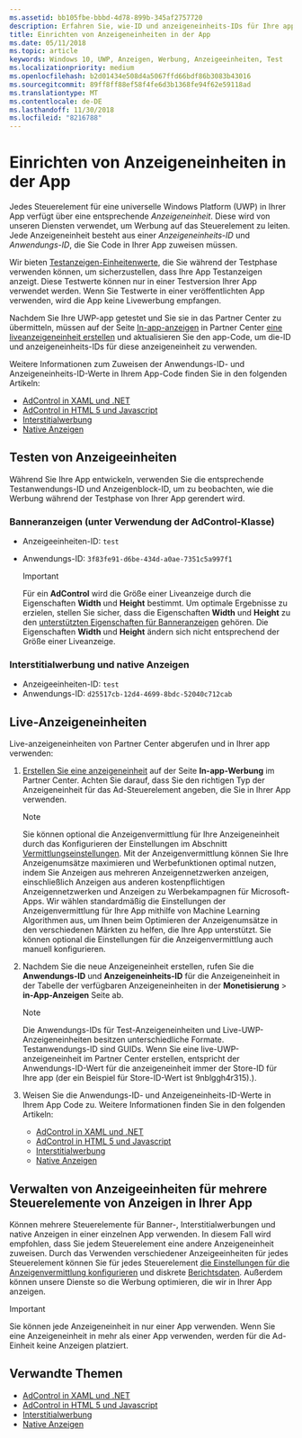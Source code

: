 ```yaml
---
ms.assetid: bb105fbe-bbbd-4d78-899b-345af2757720
description: Erfahren Sie, wie-ID und anzeigeneinheits-IDs für Ihre app aus dem Partner Center hinzufügen, bevor Sie Ihre app an den Store übermitteln.
title: Einrichten von Anzeigeneinheiten in der App
ms.date: 05/11/2018
ms.topic: article
keywords: Windows 10, UWP, Anzeigen, Werbung, Anzeigeeinheiten, Test
ms.localizationpriority: medium
ms.openlocfilehash: b2d01434e508d4a5067ffd66bdf86b3083b43016
ms.sourcegitcommit: 89ff8ff88ef58f4fe6d3b1368fe94f62e59118ad
ms.translationtype: MT
ms.contentlocale: de-DE
ms.lasthandoff: 11/30/2018
ms.locfileid: "8216788"
---
```

# <a name="set-up-ad-units-in-your-app"></a>Einrichten von Anzeigeneinheiten in der App

Jedes Steuerelement für eine universelle Windows Platform (UWP) in Ihrer App verfügt über eine entsprechende *Anzeigeneinheit*. Diese wird von unseren Diensten verwendet, um Werbung auf das Steuerelement zu leiten. Jede Anzeigeneinheit besteht aus einer *Anzeigeneinheits-ID* und *Anwendungs-ID*, die Sie Code in Ihrer App zuweisen müssen.

Wir bieten [Testanzeigen-Einheitenwerte](#test-ad-units), die Sie während der Testphase verwenden können, um sicherzustellen, dass Ihre App Testanzeigen anzeigt. Diese Testwerte können nur in einer Testversion Ihrer App verwendet werden. Wenn Sie Testwerte in einer veröffentlichten App verwenden, wird die App keine Livewerbung empfangen.

Nachdem Sie Ihre UWP-app getestet und Sie sie in das Partner Center zu übermitteln, müssen auf der Seite [In-app-anzeigen](../publish/in-app-ads.md) in Partner Center [eine liveanzeigeneinheit erstellen](#live-ad-units) und aktualisieren Sie den app-Code, um die-ID und anzeigeneinheits-IDs für diese anzeigeneinheit zu verwenden.

Weitere Informationen zum Zuweisen der Anwendungs-ID- und Anzeigeneinheits-ID-Werte in Ihrem App-Code finden Sie in den folgenden Artikeln:
* [AdControl in XAML und .NET](adcontrol-in-xaml-and--net.md)
* [AdControl in HTML 5 und Javascript](adcontrol-in-html-5-and-javascript.md)
* [Interstitialwerbung](../monetize/interstitial-ads.md)
* [Native Anzeigen](../monetize/native-ads.md)

<span id="test-ad-units" />

## <a name="test-ad-units"></a>Testen von Anzeigeeinheiten

Während Sie Ihre App entwickeln, verwenden Sie die entsprechende Testanwendungs-ID und Anzeigenblock-ID, um zu beobachten, wie die Werbung während der Testphase von Ihrer App gerendert wird.

### <a name="banner-ads-using-the-adcontrol-class"></a>Banneranzeigen (unter Verwendung der AdControl-Klasse)

* Anzeigeeinheiten-ID: ```test```
* Anwendungs-ID:  ```3f83fe91-d6be-434d-a0ae-7351c5a997f1```

    > [!IMPORTANT]
    > Für ein **AdControl** wird die Größe einer Liveanzeige durch die Eigenschaften **Width** und **Height** bestimmt. Um optimale Ergebnisse zu erzielen, stellen Sie sicher, dass die Eigenschaften **Width** und **Height** zu den [unterstützten Eigenschaften für Banneranzeigen](supported-ad-sizes-for-banner-ads.md) gehören. Die Eigenschaften **Width** und **Height** ändern sich nicht entsprechend der Größe einer Liveanzeige.

### <a name="interstitial-ads-and-native-ads"></a>Interstitialwerbung und native Anzeigen

* Anzeigeeinheiten-ID: ```test```
* Anwendungs-ID:  ```d25517cb-12d4-4699-8bdc-52040c712cab```

<span id="live-ad-units" />

## <a name="live-ad-units"></a>Live-Anzeigeneinheiten

Live-anzeigeneinheiten von Partner Center abgerufen und in Ihrer app verwenden:

1.  [Erstellen Sie eine anzeigeneinheit](../publish/in-app-ads.md#create-ad-unit) auf der Seite **In-app-Werbung** im Partner Center. Achten Sie darauf, dass Sie den richtigen Typ der Anzeigeneinheit für das Ad-Steuerelement angeben, die Sie in Ihrer App verwenden.
    > [!NOTE]
    > Sie können optional die Anzeigenvermittlung für Ihre Anzeigeneinheit durch das Konfigurieren der Einstellungen im Abschnitt [Vermittlungseinstellungen](../publish/in-app-ads.md#mediation). Mit der Anzeigenvermittlung können Sie Ihre Anzeigenumsätze maximieren und Werbefunktionen optimal nutzen, indem Sie Anzeigen aus mehreren Anzeigennetzwerken anzeigen, einschließlich Anzeigen aus anderen kostenpflichtigen Anzeigennetzwerken und Anzeigen zu Werbekampagnen für Microsoft-Apps. Wir wählen standardmäßig die Einstellungen der Anzeigenvermittlung für Ihre App mithilfe von Machine Learning Algorithmen aus, um Ihnen beim Optimieren der Anzeigenumsätze in den verschiedenen Märkten zu helfen, die Ihre App unterstützt. Sie können optional die Einstellungen für die Anzeigenvermittlung auch manuell konfigurieren.

2.  Nachdem Sie die neue Anzeigeneinheit erstellen, rufen Sie die **Anwendungs-ID** und **Anzeigeneinheits-ID** für die Anzeigeneinheit in der Tabelle der verfügbaren Anzeigeneinheiten in der **Monetisierung** &gt; **in-App-Anzeigen** Seite ab.
    > [!NOTE]
    > Die Anwendungs-IDs für Test-Anzeigeneinheiten und Live-UWP-Anzeigeneinheiten besitzen unterschiedliche Formate. Testanwendungs-ID sind GUIDs. Wenn Sie eine live-UWP-anzeigeneinheit im Partner Center erstellen, entspricht der Anwendungs-ID-Wert für die anzeigeneinheit immer der Store-ID für Ihre app (der ein Beispiel für Store-ID-Wert ist 9nblggh4r315).).

3.  Weisen Sie die Anwendungs-ID- und Anzeigeneinheits-ID-Werte in Ihrem App Code zu. Weitere Informationen finden Sie in den folgenden Artikeln:
    * [AdControl in XAML und .NET](adcontrol-in-xaml-and--net.md)
    * [AdControl in HTML 5 und Javascript](adcontrol-in-html-5-and-javascript.md)
    * [Interstitialwerbung](../monetize/interstitial-ads.md)
    * [Native Anzeigen](../monetize/native-ads.md)

<span id="manage" />

## <a name="manage-ad-units-for-multiple-ad-controls-in-your-app"></a>Verwalten von Anzeigeeinheiten für mehrere Steuerelemente von Anzeigen in Ihrer App

Können mehrere Steuerelemente für Banner-, Interstitialwerbungen und native Anzeigen in einer einzelnen App verwenden. In diesem Fall wird empfohlen, dass Sie jedem Steuerelement eine andere Anzeigeneinheit zuweisen. Durch das Verwenden verschiedener Anzeigeeinheiten für jedes Steuerelement können Sie für jedes Steuerelement [die Einstellungen für die Anzeigenvermittlung konfigurieren](../publish/in-app-ads.md#mediation) und diskrete [Berichtsdaten](../publish/advertising-performance-report.md). Außerdem können unsere Dienste so die Werbung optimieren, die wir in Ihrer App anzeigen.

> [!IMPORTANT]
> Sie können jede Anzeigeneinheit in nur einer App verwenden. Wenn Sie eine Anzeigeneinheit in mehr als einer App verwenden, werden für die Ad-Einheit keine Anzeigen platziert.

## <a name="related-topics"></a>Verwandte Themen

* [AdControl in XAML und .NET](adcontrol-in-xaml-and--net.md)
* [AdControl in HTML 5 und Javascript](adcontrol-in-html-5-and-javascript.md)
* [Interstitialwerbung](interstitial-ads.md)
* [Native Anzeigen](native-ads.md)


 

 
